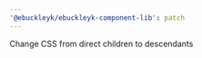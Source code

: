 ```yaml
---
'@ebuckleyk/ebuckleyk-component-lib': patch
---
```


Change CSS from direct children to descendants
